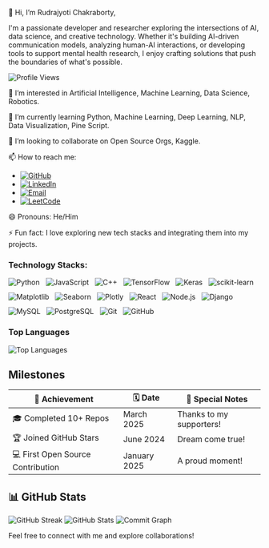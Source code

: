 👋 Hi, I’m Rudrajyoti Chakraborty,

I'm a passionate developer and researcher exploring the intersections of AI, data science, and creative technology. Whether it's building AI-driven communication models, analyzing human-AI interactions, or developing tools to support mental health research, I enjoy crafting solutions that push the boundaries of what's possible.

![Profile Views](https://komarev.com/ghpvc/?username=RudraCodesForU)

👀 I’m interested in Artificial Intelligence, Machine Learning, Data Science, Robotics.

🌱 I’m currently learning Python, Machine Learning, Deep Learning, NLP, Data Visualization, Pine Script.

💞️ I’m looking to collaborate on Open Source Orgs, Kaggle.

📫 How to reach me:
- [![GitHub](https://img.shields.io/badge/-GitHub-181717?logo=github&logoColor=white&style=flat-square)](https://github.com/RudraCodesForU)
- [![LinkedIn](https://img.shields.io/badge/-LinkedIn-0077B5?logo=linkedin&logoColor=white&style=flat-square)](https://www.linkedin.com/in/rudrajyotichakraborty/)
- [![Email](https://img.shields.io/badge/-Email-EA4335?logo=gmail&logoColor=white&style=flat-square)](mailto:rudrajyotichakraborty459@gmail.com)
- [![LeetCode](https://img.shields.io/badge/-LeetCode-FFA116?logo=leetcode&logoColor=white&style=flat-square)](https://leetcode.com/Rudrajyoti2003)

😄 Pronouns: He/Him

⚡ Fun fact: I love exploring new tech stacks and integrating them into my projects.

### Technology Stacks:

<div style="display:flex; flex-wrap:wrap; gap:12px;">
    <img src="https://img.shields.io/badge/-Python-3776AB?logo=python&logoColor=white&style=for-the-badge" alt="Python"/>
    <img src="https://img.shields.io/badge/-JavaScript-F7DF1E?logo=javascript&logoColor=black&style=for-the-badge" alt="JavaScript"/>
    <img src="https://img.shields.io/badge/-C++-00599C?logo=c%2B%2B&logoColor=white&style=for-the-badge" alt="C++"/>
    <img src="https://img.shields.io/badge/-TensorFlow-FF6F00?logo=tensorflow&logoColor=white&style=for-the-badge" alt="TensorFlow"/>
    <img src="https://img.shields.io/badge/-Keras-D00000?logo=keras&logoColor=white&style=for-the-badge" alt="Keras"/>
    <img src="https://img.shields.io/badge/-scikit--learn-F7931E?logo=scikitlearn&logoColor=white&style=for-the-badge" alt="scikit-learn"/>
    <img src="https://img.shields.io/badge/-Matplotlib-11557C?logo=matplotlib&logoColor=white&style=for-the-badge" alt="Matplotlib"/>
    <img src="https://img.shields.io/badge/-Seaborn-9C27B0?logo=seaborn&logoColor=white&style=for-the-badge" alt="Seaborn"/>
    <img src="https://img.shields.io/badge/-Plotly-3F4F75?logo=plotly&logoColor=white&style=for-the-badge" alt="Plotly"/>
    <img src="https://img.shields.io/badge/-React-61DAFB?logo=react&logoColor=black&style=for-the-badge" alt="React"/>
    <img src="https://img.shields.io/badge/-Node.js-339933?logo=nodedotjs&logoColor=white&style=for-the-badge" alt="Node.js"/>
    <img src="https://img.shields.io/badge/-Django-092E20?logo=django&logoColor=white&style=for-the-badge" alt="Django"/>
    <img src="https://img.shields.io/badge/-MySQL-4479A1?logo=mysql&logoColor=white&style=for-the-badge" alt="MySQL"/>
    <img src="https://img.shields.io/badge/-PostgreSQL-336791?logo=postgresql&logoColor=white&style=for-the-badge" alt="PostgreSQL"/>
    <img src="https://img.shields.io/badge/-Git-F05032?logo=git&logoColor=white&style=for-the-badge" alt="Git"/>
    <img src="https://img.shields.io/badge/-GitHub-181717?logo=github&logoColor=white&style=for-the-badge" alt="GitHub"/>
</div>


### Top Languages                                                                                                                        
                                                                                                                                                                                                                   
![Top Languages](https://github-readme-stats.vercel.app/api/top-langs/?username=RudraCodesForU&layout=compact&theme=radical&cache_seconds=1800)       

##  Milestones

| 🌟 Achievement       | 🗓️ Date        | 🎉 Special Notes        |
|-----------------------|----------------|-------------------------|
| 🎓 Completed 10+ Repos | March 2025    | Thanks to my supporters! |
| 🏆 Joined GitHub Stars | June  2024    | Dream come true!        |
| 💻 First Open Source Contribution | January 2025 | A proud moment! |


## 📊 GitHub Stats
![GitHub Streak](https://streak-stats.demolab.com/?user=RudraCodesForU&theme=highcontrast&hide_border=true)
![GitHub Stats](https://github-profile-summary-cards.vercel.app/api/cards/stats?username=RudraCodesForU&theme=radical)
![Commit Graph](https://github-profile-summary-cards.vercel.app/api/cards/productive-time?username=RudraCodesForU&theme=radical&utcOffset=5.3)


Feel free to connect with me and explore collaborations!

<!---
RudraCodesForU/RudraCodesForU is a ✨ special ✨ repository because its `README.md` (this file) appears on your GitHub profile.
You can click the Preview link to take a look at your changes.
--->
